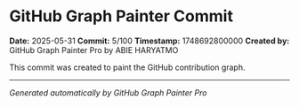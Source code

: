 # GitHub Graph Painter Commit

**Date:** 2025-05-31
**Commit:** 5/100
**Timestamp:** 1748692800000
**Created by:** GitHub Graph Painter Pro by ABIE HARYATMO

This commit was created to paint the GitHub contribution graph.

---
*Generated automatically by GitHub Graph Painter Pro*
